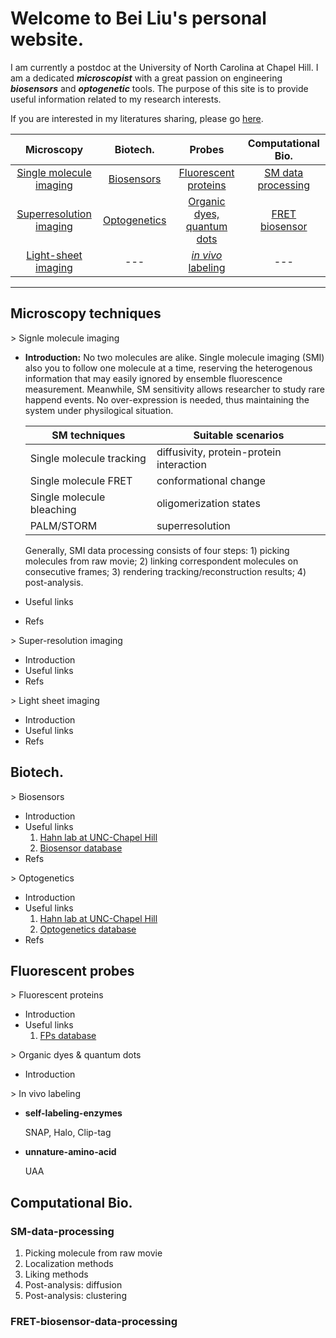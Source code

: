 # Welcome to Bei Liu's personal website.
I am currently a postdoc at the University of North Carolina at Chapel Hill. I am a dedicated ***microscopist*** with a great passion on engineering ***biosensors*** and ***optogenetic*** tools. The purpose of this site is to provide useful information related to my research interests.

If you are interested in my literatures sharing, please go [here](../pages/literatures.md).

| Microscopy  |  Biotech.  | Probes | Computational Bio.
|:------------: |:----------:|:--------:|:-------------------:|
[Single molecule imaging](#single-molecule-imaging) | [Biosensors](#biosensors)   | [Fluorescent proteins](#fluorescent-proteins) | [SM data processing](#SM-data-processing)
[Superresolution imaging](#superresolution-imaging) | [Optogenetics](#optogenetic-tools) | [Organic dyes, quantum dots](#organic-dyes) | [FRET biosensor](#FRET-biosensor-data-processing)
[Light-sheet imaging](#light-sheet-imaging)         | --- | [*in vivo* labeling](#in-vivo-labeling) | ---
   

----------
## Microscopy techniques

<a name="single-molecule-imaging"> 
> Signle molecule imaging </a>

- **Introduction:** No two molecules are alike. Single molecule imaging (SMI) also you to follow one molecule at a time, reserving the heterogenous information that may easily ignored by ensemble fluorescence measurement. Meanwhile, SM sensitivity allows researcher to study rare happend events. No over-expression is needed, thus maintaining the system under physilogical situation.
  
  SM techniques             | Suitable scenarios
  --------------------------| ------------------
  Single molecule tracking  | diffusivity, protein-protein interaction
  Single molecule FRET      | conformational change
  Single molecule bleaching | oligomerization states
  PALM/STORM                | superresolution

  Generally, SMI data processing consists of four steps: 1) picking molecules from raw movie; 2) linking correspondent molecules on consecutive frames; 3) rendering tracking/reconstruction results; 4) post-analysis.

- Useful links
- Refs

<a name="superresolution-imaging"> 
> Super-resolution imaging </a>

- Introduction
- Useful links
- Refs

<a name="light-sheet-imaging">
> Light sheet imaging </a>

- Introduction
- Useful links
- Refs

## Biotech.
<a name="biosensors">
> Biosensors </a>

- Introduction
- Useful links
  1. [Hahn lab at UNC-Chapel Hill](http://www.hahnlab.com/)
  2. [Biosensor database](https://biosensordb.ucsd.edu/index.php)
- Refs
  
<a name="optogenetic-tools">
> Optogenetics </a>

- Introduction
- Useful links
  1. [Hahn lab at UNC-Chapel Hill](http://www.hahnlab.com/)
  2. [Optogenetics database](https://www.optobase.org/)
- Refs 

## Fluorescent probes

<a name="fluorescent-proteins">
> Fluorescent proteins </a>

- Introduction
- Useful links
    1. [FPs database](https://www.fpbase.org/)

<a name="organic-dyes">
> Organic dyes & quantum dots </a>

- Introduction

<a name="in-vivo-labeling">
> In vivo labeling </a>

- **self-labeling-enzymes**
  
  SNAP, Halo, Clip-tag

- **unnature-amino-acid**
  
  UAA
## Computational Bio.
### SM-data-processing
1. Picking molecule from raw movie
2. Localization methods
3. Liking methods
4. Post-analysis: diffusion 
5. Post-analysis: clustering
### FRET-biosensor-data-processing